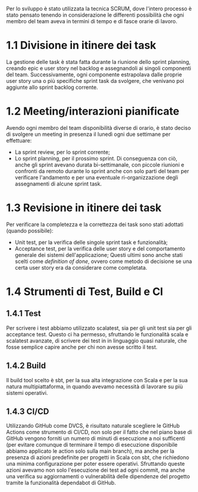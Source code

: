 Per lo sviluppo è stato utilizzata la tecnica SCRUM, dove l'intero processo è stato pensato tenendo in considerazione le differenti possibilità che ogni membro del team aveva in termini di tempo e di fasce orarie di lavoro.
# 1.1 Divisione in itinere dei task
La gestione delle task è stata fatta durante la riunione dello sprint planning, creando epic e user story nel backlog e assegnandoli ai singoli componenti del team.
Successivamente, ogni componente estrapolava dalle proprie user story una o più specifiche sprint task da svolgere, che venivano poi aggiunte allo sprint backlog corrente.
# 1.2 Meeting/interazioni pianificate
Avendo ogni membro del team disponibilità diverse di orario, è stato deciso di svolgere un meeting in presenza il lunedì ogni due settimane per effettuare:
- La sprint review, per lo sprint corrente;
- Lo sprint planning, per il prossimo sprint.
Di conseguenza con ciò, anche gli sprint avevano durata bi-settimanale, con piccole riunioni e confronti da remoto durante lo sprint anche con solo parti del team per verificare l'andamento e per una eventuale ri-organizzazione degli assegnamenti di alcune sprint task.
# 1.3 Revisione in itinere dei task
Per verificare la completezza e la correttezza dei task sono stati adottati (quando possibile):
- Unit test, per la verifica delle singole sprint task e funzionalità;
- Acceptance test, per la verifica delle user story e del comportamento generale dei sistemi dell'applicazione;
Questi ultimi sono anche stati scelti come *definition of done*, ovvero come metodo di decisione se una certa user story era da considerare come completata.
# 1.4 Strumenti di Test, Build e CI
## 1.4.1 Test
Per scrivere i test abbiamo utilizzato scalatest, sia per gli unit test sia per gli acceptance test. Questo ci ha permesso, sfruttando le funzionalità scala e scalatest avanzate, di scrivere dei test in in linguaggio quasi naturale, che fosse semplice capire anche per chi non avesse scritto il test.
## 1.4.2 Build
Il build tool scelto è sbt, per la sua alta integrazione con Scala e per la sua natura multipiattaforma, in quando avevamo necessità di lavorare su più sistemi operativi.
## 1.4.3 CI/CD
Utilizzando GitHub come DVCS, è risultato naturale scegliere le GitHub Actions come strumento di CI/CD, non solo per il fatto che nel piano base di GitHub vengono forniti un numero di minuti di esecuzione a noi sufficenti (per evitare comunque di terminare il tempo di esecuzione disponibile abbiamo applicato le action solo sulla main branch), ma anche per la presenza di azioni predefinite per progetti in Scala con sbt, che richiedono una minima configurazione per poter essere operativi.
Sfruttando queste azioni avevamo non solo l'esecuzione dei test ad ogni commit, ma anche una verifica su aggiornamenti o vulnerabilità delle dipendenze del progetto tramite la funzionalità dependabot di GitHub.